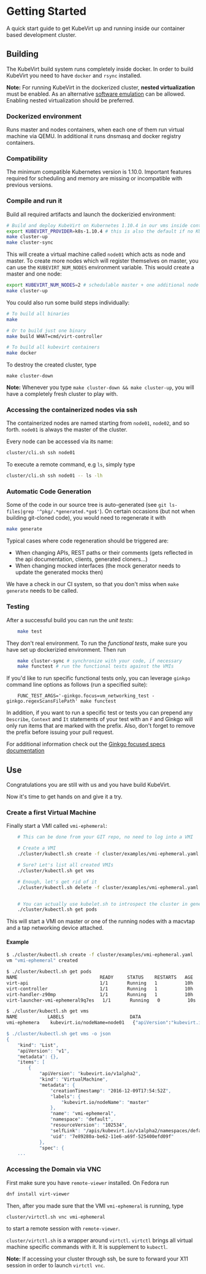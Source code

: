 # Getting Started

A quick start guide to get KubeVirt up and running inside our container based
development cluster.

## Building

The KubeVirt build system runs completely inside docker. In order to build
KubeVirt you need to have `docker` and `rsync` installed.

**Note:** For running KubeVirt in the dockerized cluster, **nested
virtualization** must be enabled. As an alternative [software
emulation](software-emulation.md) can be allowed. Enabling nested
virtualization should be preferred.

### Dockerized environment

Runs master and nodes containers, when each one of them run virtual machine via QEMU.
In additional it runs dnsmasq and docker registry containers.

### Compatibility

The minimum compatible Kubernetes version is 1.10.0. Important features required
for scheduling and memory are missing or incompatible with previous versions.

### Compile and run it

Build all required artifacts and launch the
dockerizied environment:

```bash
# Build and deploy KubeVirt on Kubernetes 1.10.4 in our vms inside containers
export KUBEVIRT_PROVIDER=k8s-1.10.4 # this is also the default if no KUBEVIRT_PROVIDER is set
make cluster-up
make cluster-sync
```

This will create a virtual machine called `node01` which acts as node and master. To create
more nodes which will register themselves on master, you can use the
`KUBEVIRT_NUM_NODES` environment variable. This would create a master and one
node:

```bash
export KUBEVIRT_NUM_NODES=2 # schedulable master + one additional node
make cluster-up
```

You could also run some build steps individually:

```bash
# To build all binaries
make

# Or to build just one binary
make build WHAT=cmd/virt-controller

# To build all kubevirt containers
make docker
```

To destroy the created cluster, type

```
make cluster-down
```

**Note:** Whenever you type `make cluster-down && make cluster-up`, you will
have a completely fresh cluster to play with.

### Accessing the containerized nodes via ssh

The containerized nodes are named starting from `node01`, `node02`, and so
forth. `node01` is always the master of the cluster.

Every node can be accessed via its name:

```bash
cluster/cli.sh ssh node01
```

To execute a remote command, e.g `ls`, simply type

```bash
cluster/cli.sh ssh node01 -- ls -lh
```

### Automatic Code Generation

Some of the code in our source tree is auto-generated (see `git ls-files|grep '^pkg/.*generated.*go$'`).
On certain occasions (but not when building git-cloned code), you would need to regenerate it
with

```bash
make generate
```

Typical cases where code regeneration should be triggered are:

 * When changing APIs, REST paths or their comments (gets reflected in the api documentation, clients, generated cloners...)
 * When changing mocked interfaces (the mock generator needs to update the generated mocks then)

 We have a check in our CI system, so that you don't miss when `make generate` needs to be called.

### Testing

After a successful build you can run the *unit tests*:

```bash
    make test
```

They don't real environment. To run the *functional tests*, make sure you have set
up dockerizied environment. Then run

```bash
    make cluster-sync # synchronize with your code, if necessary
    make functest # run the functional tests against the VMIs
```

If you'd like to run specific functional tests only, you can leverage `ginkgo`
command line options as follows (run a specified suite):

```
    FUNC_TEST_ARGS='-ginkgo.focus=vm_networking_test -ginkgo.regexScansFilePath' make functest
```

In addition, if you want to run a specific test or tests you can prepend any `Describe`,
`Context` and `It` statements of your test with an `F` and Ginkgo will only run items
that are marked with the prefix. Also, don't forget to remove the prefix before issuing
your pull request.

For additional information check out the [Ginkgo focused specs documentation](http://onsi.github.io/ginkgo/#focused-specs)

## Use

Congratulations you are still with us and you have build KubeVirt.

Now it's time to get hands on and give it a try.

### Create a first Virtual Machine

Finally start a VMI called `vmi-ephemeral`:

```bash
    # This can be done from your GIT repo, no need to log into a VMI

    # Create a VMI
    ./cluster/kubectl.sh create -f cluster/examples/vmi-ephemeral.yaml

    # Sure? Let's list all created VMIs
    ./cluster/kubectl.sh get vms

    # Enough, let's get rid of it
    ./cluster/kubectl.sh delete -f cluster/examples/vmi-ephemeral.yaml


    # You can actually use kubelet.sh to introspect the cluster in general
    ./cluster/kubectl.sh get pods
```

This will start a VMI on master or one of the running nodes with a macvtap and a
tap networking device attached.

#### Example

```bash
$ ./cluster/kubectl.sh create -f cluster/examples/vmi-ephemeral.yaml
vm "vmi-ephemeral" created

$ ./cluster/kubectl.sh get pods
NAME                              READY     STATUS    RESTARTS   AGE
virt-api                          1/1       Running   1          10h
virt-controller                   1/1       Running   1          10h
virt-handler-z90mp                1/1       Running   1          10h
virt-launcher-vmi-ephemeral9q7es   1/1       Running   0          10s

$ ./cluster/kubectl.sh get vms
NAME           LABELS                        DATA
vmi-ephemera    kubevirt.io/nodeName=node01   {"apiVersion":"kubevirt.io/v1alpha2","kind":"VMI","...

$ ./cluster/kubectl.sh get vms -o json
{
    "kind": "List",
    "apiVersion": "v1",
    "metadata": {},
    "items": [
        {
            "apiVersion": "kubevirt.io/v1alpha2",
            "kind": "VirtualMachine",
            "metadata": {
                "creationTimestamp": "2016-12-09T17:54:52Z",
                "labels": {
                    "kubevirt.io/nodeName": "master"
                },
                "name": "vmi-ephemeral",
                "namespace": "default",
                "resourceVersion": "102534",
                "selfLink": "/apis/kubevirt.io/v1alpha2/namespaces/default/virtualmachineinstances/testvm",
                "uid": "7e89280a-be62-11e6-a69f-525400efd09f"
            },
            "spec": {
    ...
```

### Accessing the Domain via VNC

First make sure you have `remote-viewer` installed. On Fedora run

```bash
dnf install virt-viewer
```

Then, after you made sure that the VMI `vmi-ephemeral` is running, type

```
cluster/virtctl.sh vnc vmi-ephemeral
```

to start a remote session with `remote-viewer`.

`cluster/virtctl.sh` is a wrapper around `virtctl`. `virtctl` brings all
virtual machine specific commands with it. It is supplement to `kubectl`.

**Note:** If accessing your cluster through ssh, be sure to forward your X11 session in order to launch `virtctl vnc`.
